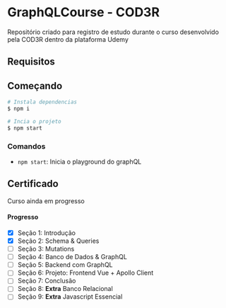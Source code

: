 # GraphQLCourse - COD3R

Repositório criado para registro de estudo durante o curso desenvolvido pela COD3R dentro da plataforma Udemy

Requisitos
---

## Começando

```sh
# Instala dependencias
$ npm i

# Incia o projeto
$ npm start
```

### Comandos

- `npm start`: Inicia o playground do graphQL


Certificado
---

Curso ainda em progresso

#### Progresso

- [x] Seção 1: Introdução
- [x] Seção 2: Schema & Queries
- [ ] Seção 3: Mutations
- [ ] Seção 4: Banco de Dados & GraphQL
- [ ] Seção 5: Backend com GraphQL
- [ ] Seção 6: Projeto: Frontend Vue + Apollo Client
- [ ] Seção 7: Conclusão
- [ ] Seção 8: **Extra** Banco Relacional
- [ ] Seção 9: **Extra** Javascript Essencial
